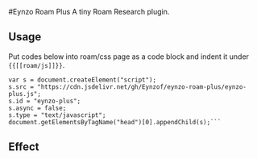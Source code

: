 #Eynzo Roam Plus
A tiny Roam Research plugin.

## Usage
Put codes below into roam/css page as a code block and indent it under `{{[[roam/js]]}}`.

```
var s = document.createElement("script");
s.src = "https://cdn.jsdelivr.net/gh/Eynzof/eynzo-roam-plus/eynzo-plus.js";
s.id = "eynzo-plus";
s.async = false;
s.type = "text/javascript";
document.getElementsByTagName("head")[0].appendChild(s);```
```

## Effect
